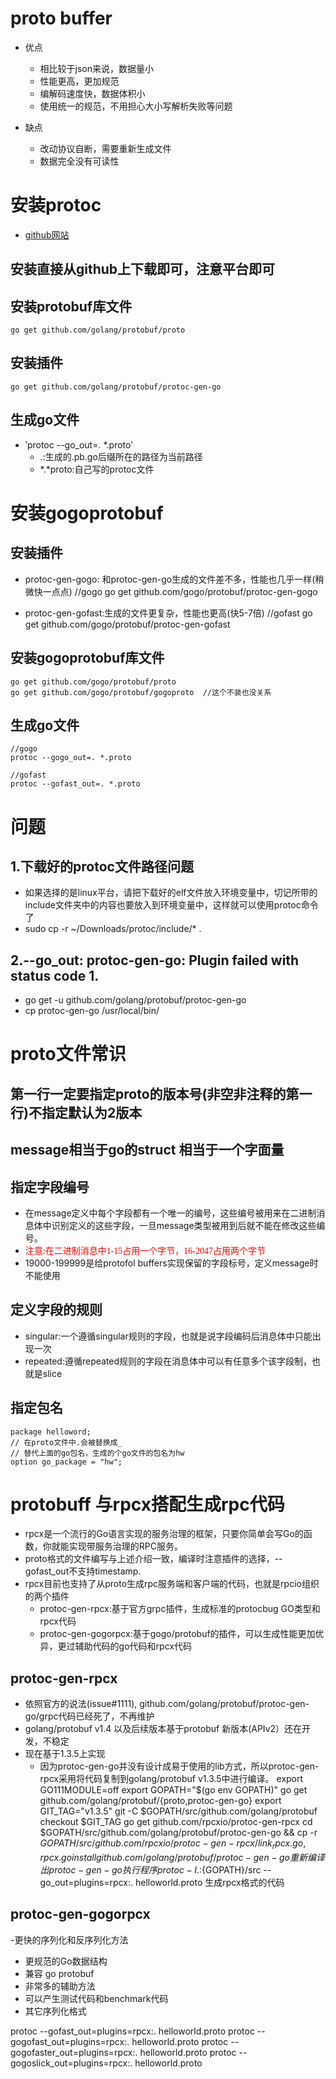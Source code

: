 # proto buffer
- 优点
    - 相比较于json来说，数据量小
    - 性能更高，更加规范
    - 编解码速度快，数据体积小
    - 使用统一的规范，不用担心大小写解析失败等问题

- 缺点
    - 改动协议自断，需要重新生成文件
    - 数据完全没有可读性

# 安装protoc 
- [github网站](https://github.com/protocolbuffers/protobuf/releases)

## 安装直接从github上下载即可，注意平台即可

## 安装protobuf库文件
    go get github.com/golang/protobuf/proto

## 安装插件
    go get github.com/golang/protobuf/protoc-gen-go

## 生成go文件
- ‵protoc --go_out=. *.proto‵
    - .:生成的.pb.go后缀所在的路径为当前路径
    - *.*proto:自己写的protoc文件

# 安装gogoprotobuf
## 安装插件
- protoc-gen-gogo: 和protoc-gen-go生成的文件差不多，性能也几乎一样(稍微快一点点)
    //gogo
    go get github.com/gogo/protobuf/protoc-gen-gogo

- protoc-gen-gofast:生成的文件更复杂，性能也更高(快5-7倍)
    //gofast
    go get github.com/gogo/protobuf/protoc-gen-gofast

## 安装gogoprotobuf库文件
    go get github.com/gogo/protobuf/proto
    go get github.com/gogo/protobuf/gogoproto  //这个不装也没关系

## 生成go文件
    //gogo
    protoc --gogo_out=. *.proto
    
    //gofast
    protoc --gofast_out=. *.proto

# 问题
## 1.下载好的protoc文件路径问题
-  如果选择的是linux平台，请把下载好的elf文件放入环境变量中，切记所带的include文件夹中的内容也要放入到环境变量中，这样就可以使用protoc命令了
-  sudo cp -r ~/Downloads/protoc/include/* .  

## 2.--go_out: protoc-gen-go: Plugin failed with status code 1.
- go get -u github.com/golang/protobuf/protoc-gen-go
- cp protoc-gen-go  /usr/local/bin/

# proto文件常识
## 第一行一定要指定proto的版本号(非空非注释的第一行)不指定默认为2版本
## message相当于go的struct 相当于一个字面量
## 指定字段编号
- 在message定义中每个字段都有一个唯一的编号，这些编号被用来在二进制消息体中识别定义的这些字段，一旦message类型被用到后就不能在修改这些编号。
- <font face="黑体" color=red>注意:在二进制消息中1-15占用一个字节，16-2047占用两个字节</font>
- 19000-199999是给protofol buffers实现保留的字段标号，定义message时不能使用
## 定义字段的规则
- singular:一个遵循singular规则的字段，也就是说字段编码后消息体中只能出现一次
- repeated:遵循repeated规则的字段在消息体中可以有任意多个该字段制，也就是slice
## 指定包名
    package helloword;
    // 在proto文件中.会被替换成_
    // 替代上面的go包名，生成的个go文件的包名为hw
    option go_package = "hw";


# protobuff 与rpcx搭配生成rpc代码
- rpcx是一个流行的Go语言实现的服务治理的框架，只要你简单会写Go的函数，你就能实现带服务治理的RPC服务。
- proto格式的文件编写与上述介绍一致，编译时注意插件的选择，--gofast_out不支持timestamp.
- rpcx目前也支持了从proto生成rpc服务端和客户端的代码，也就是rpcio组织的两个插件
    - protoc-gen-rpcx:基于官方grpc插件，生成标准的protocbug GO类型和rpcx代码
    - protoc-gen-gogorpcx:基于gogo/protobuf的插件，可以生成性能更加优异，更过辅助代码的go代码和rpcx代码
## protoc-gen-rpcx
- 依照官方的说法(issue#1111), github.com/golang/protobuf/protoc-gen-go/grpc代码已经死了，不再维护
- golang/protobuf v1.4 以及后续版本基于protobuf 新版本(APIv2）还在开发，不稳定
- 现在基于1.3.5上实现
   - 因为protoc-gen-go并没有设计成易于使用的lib方式，所以protoc-gen-rpcx采用将代码复制到golang/protobuf v1.3.5中进行编译。
    export GO111MODULE=off
    export GOPATH="$(go env GOPATH)"
    go get github.com/golang/protobuf/{proto,protoc-gen-go}
    export GIT_TAG="v1.3.5" 
    git -C $GOPATH/src/github.com/golang/protobuf checkout $GIT_TAG
    go get github.com/rpcxio/protoc-gen-rpcx
    cd $GOPATH/src/github.com/golang/protobuf/protoc-gen-go &&  cp -r $GOPATH/src/github.com/rpcxio/protoc-gen-rpcx/{link_rpcx.go, rpcx} .
    go install github.com/golang/protobuf/protoc-gen-go 重新编译出protoc-gen-go执行程序
    protoc -I.:${GOPATH}/src  --go_out=plugins=rpcx:. helloworld.proto 生成rpcx格式的代码

## protoc-gen-gogorpcx
-更快的序列化和反序列化方法
- 更规范的Go数据结构
- 兼容 go protobuf
- 非常多的辅助方法
- 可以产生测试代码和benchmark代码
- 其它序列化格式

protoc --gofast_out=plugins=rpcx:. helloworld.proto
protoc --gogofast_out=plugins=rpcx:. helloworld.proto
protoc --gogofaster_out=plugins=rpcx:. helloworld.proto
protoc --gogoslick_out=plugins=rpcx:. helloworld.proto
